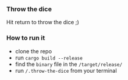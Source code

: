 ### Throw the dice
Hit return to throw the dice ;)

### How to run it
- clone the repo
- run `cargo build --release`
- find the `binary` file in the `/target/release/`
- run `/.throw-the-dice` from your terminal
